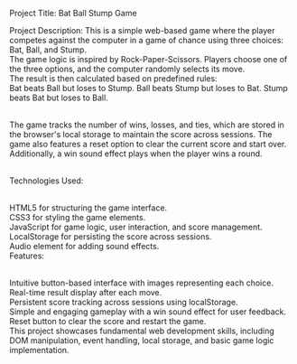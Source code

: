 Project Title: Bat Ball Stump Game

Project Description:
This is a simple web-based game where the player competes against the computer in a game of chance using three choices: Bat, Ball, and Stump. <br>The game logic is inspired by Rock-Paper-Scissors. Players choose one of the three options, and the computer randomly selects its move.
<br>The result is then calculated based on predefined rules:
 <br>
Bat beats Ball but loses to Stump.
Ball beats Stump but loses to Bat.
Stump beats Bat but loses to Ball.

 <br>The game tracks the number of wins, losses, and ties, which are stored in the browser's local storage to maintain the score across sessions. The game also features a reset option to clear the current score and start over. Additionally, a win sound effect plays when the player wins a round.

 <br>Technologies Used:

 <br>HTML5 for structuring the game interface.
 <br>CSS3 for styling the game elements.
 <br>JavaScript for game logic, user interaction, and score management.
 <br>LocalStorage for persisting the score across sessions.
 <br>Audio element for adding sound effects.
 <br>Features:

 <br>Intuitive button-based interface with images representing each choice.
 <br>Real-time result display after each move.
 <br>Persistent score tracking across sessions using localStorage.
 <br>Simple and engaging gameplay with a win sound effect for user feedback.
 <br>Reset button to clear the score and restart the game.
 <br>This project showcases fundamental web development skills, including DOM manipulation, event handling, local storage, and basic game logic implementation.

